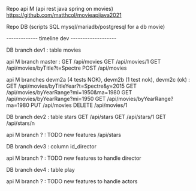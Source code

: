 Repo api M (api rest java spring on movies)
https://github.com/matthcol/movieapijava2021

Repo DB (scripts SQL mysql/mariadb/postgresql for a db movie)

-------------  timeline dev -------------------

DB branch dev1 : table movies

api M branch master : 
	GET /api/movies
	GET /api/movies/1
	GET /api/movies/byTitle?t=Spectre
	POST /api/movies

api M branches devm2a (4 tests NOK), devm2b (1 test nok), devm2c (ok) :
	GET /api/movies/byTitleYear?t=Spectre&y=2015
	GET	/api/movies/byYearRange?mi=1950&ma=1980
	GET /api/movies/byYearRange?mi=1950
	GET /api/movies/byYearRange?ma=1980
	PUT /api/movies
	DELETE /api/movies/1
	
DB branch dev2 : table stars
	GET /api/stars
	GET /api/stars/1
	GET /api/stars/n

api M branch ? : TODO new features /api/stars

DB branch dev3 : column id_director

api M branch ? : TODO new features to handle director

DB branch dev4 : table play

api M branch ? : TODO new features to handle actors